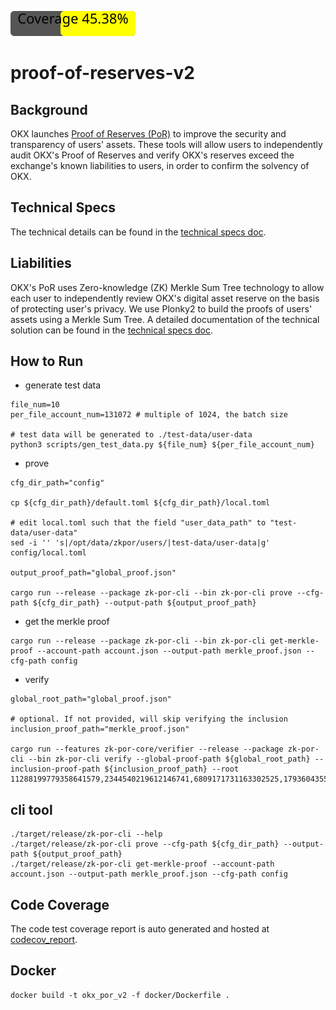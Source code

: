 ![Coverage](https://raw.githubusercontent.com/okx/proof-of-reserves-v2/gh-pages/coverage-badge.svg)

# proof-of-reserves-v2

## Background

OKX launches [Proof of Reserves (PoR)](https://www.okx.com/proof-of-reserves) to improve the security and transparency
of users' assets. These tools will allow users to independently audit OKX's Proof of Reserves and verify OKX's reserves
exceed the exchange's known liabilities to users, in order to confirm the solvency of OKX.

## Technical Specs
The technical details can be found in the [technical specs doc](./docs/technical_spec.md).

## Liabilities
OKX's PoR uses Zero-knowledge (ZK) Merkle Sum Tree technology to allow each user to independently review OKX's digital asset reserve on the
basis of protecting user's privacy. We use Plonky2 to build the proofs of users' assets using a Merkle Sum Tree. A detailed documentation of the technical solution can be found in the [technical specs doc](./docs/technical_spec.md).

## How to Run
- generate test data
```
file_num=10
per_file_account_num=131072 # multiple of 1024, the batch size

# test data will be generated to ./test-data/user-data
python3 scripts/gen_test_data.py ${file_num} ${per_file_account_num}
```
- prove
```
cfg_dir_path="config"

cp ${cfg_dir_path}/default.toml ${cfg_dir_path}/local.toml

# edit local.toml such that the field "user_data_path" to "test-data/user-data"
sed -i '' 's|/opt/data/zkpor/users/|test-data/user-data|g' config/local.toml

output_proof_path="global_proof.json"

cargo run --release --package zk-por-cli --bin zk-por-cli prove --cfg-path ${cfg_dir_path} --output-path ${output_proof_path}
```

- get the merkle proof
```
cargo run --release --package zk-por-cli --bin zk-por-cli get-merkle-proof --account-path account.json --output-path merkle_proof.json --cfg-path config
```

- verify
```
global_root_path="global_proof.json"

# optional. If not provided, will skip verifying the inclusion
inclusion_proof_path="merkle_proof.json"

cargo run --features zk-por-core/verifier --release --package zk-por-cli --bin zk-por-cli verify --global-proof-path ${global_root_path} --inclusion-proof-path ${inclusion_proof_path} --root 11288199779358641579,2344540219612146741,6809171731163302525,17936043556479519168
```

## cli tool
```
./target/release/zk-por-cli --help
./target/release/zk-por-cli prove --cfg-path ${cfg_dir_path} --output-path ${output_proof_path}
./target/release/zk-por-cli get-merkle-proof --account-path account.json --output-path merkle_proof.json --cfg-path config
```

## Code Coverage
The code test coverage report is auto generated and hosted at [codecov_report](https://okx.github.io/proof-of-reserves-v2/tarpaulin-report.html).

## Docker
```
docker build -t okx_por_v2 -f docker/Dockerfile .
```


